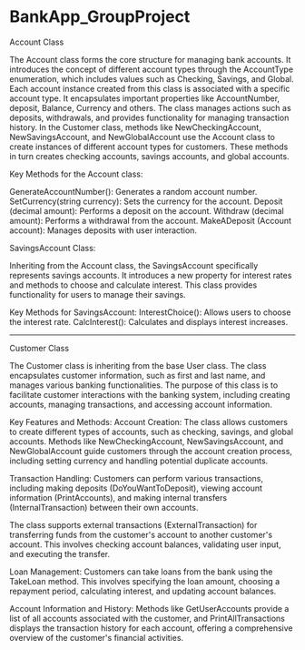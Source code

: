 # BankApp_GroupProject

Account Class

The Account class forms the core structure for managing bank accounts. It introduces the concept of different account types through the AccountType enumeration, which includes values such as Checking, Savings, and Global. Each account instance created from this class is associated with a specific account type.
It encapsulates important properties like AccountNumber, deposit, Balance, Currency and others.
The class manages actions such as deposits, withdrawals, and provides functionality for managing transaction history.
In the Customer class, methods like NewCheckingAccount, NewSavingsAccount, and NewGlobalAccount use the Account class to create instances of different account types for customers. These methods in turn creates checking accounts, savings accounts, and global accounts.

Key Methods for the Account class:

GenerateAccountNumber(): Generates a random account number.
SetCurrency(string currency): Sets the currency for the account.
Deposit (decimal amount): Performs a deposit on the account.
Withdraw (decimal amount): Performs a withdrawal from the account.
MakeADeposit (Account account): Manages deposits with user interaction.

SavingsAccount Class: 

Inheriting from the Account class, the SavingsAccount specifically represents savings accounts. It introduces a new property for interest rates and methods to choose and calculate interest. This class provides functionality for users to manage their savings.

Key Methods for SavingsAccount:
InterestChoice(): Allows users to choose the interest rate.
CalcInterest(): Calculates and displays interest increases.

----------

Customer Class

The Customer class is inheriting from the base User class. The class encapsulates customer information, such as first and last name, and manages various banking functionalities. The purpose of this class is to facilitate customer interactions with the banking system, including creating accounts, managing transactions, and accessing account information.

Key Features and Methods:
Account Creation:
The class allows customers to create different types of accounts, such as checking, savings, and global accounts. Methods like NewCheckingAccount, NewSavingsAccount, and NewGlobalAccount guide customers through the account creation process, including setting currency and handling potential duplicate accounts.

Transaction Handling:
Customers can perform various transactions, including making deposits (DoYouWantToDeposit), viewing account information (PrintAccounts), and making internal transfers (InternalTransaction) between their own accounts.

The class supports external transactions (ExternalTransaction) for transferring funds from the customer's account to another customer's account. This involves checking account balances, validating user input, and executing the transfer.

Loan Management:
Customers can take loans from the bank using the TakeLoan method. This involves specifying the loan amount, choosing a repayment period, calculating interest, and updating account balances.

Account Information and History:
Methods like GetUserAccounts provide a list of all accounts associated with the customer, and PrintAllTransactions displays the transaction history for each account, offering a comprehensive overview of the customer's financial activities.

